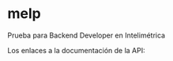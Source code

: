 # melp

 Prueba para Backend Developer en Intelimétrica

 Los enlaces a la documentación de la API:
